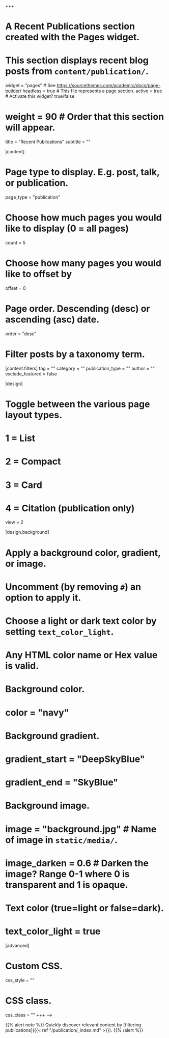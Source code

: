 +++

# A Recent Publications section created with the Pages widget.

# This section displays recent blog posts from `content/publication/`.

widget = "pages" # See https://sourcethemes.com/academic/docs/page-builder/
headless = true # This file represents a page section.
active = true # Activate this widget? true/false

# weight = 90 # Order that this section will appear.

title = "Recent Publications"
subtitle = ""

[content]

# Page type to display. E.g. post, talk, or publication.

page_type = "publication"

# Choose how much pages you would like to display (0 = all pages)

count = 5

# Choose how many pages you would like to offset by

offset = 0

# Page order. Descending (desc) or ascending (asc) date.

order = "desc"

# Filter posts by a taxonomy term.

[content.filters]
tag = ""
category = ""
publication_type = ""
author = ""
exclude_featured = false

[design]

# Toggle between the various page layout types.

# 1 = List

# 2 = Compact

# 3 = Card

# 4 = Citation (publication only)

view = 2

[design.background]

# Apply a background color, gradient, or image.

# Uncomment (by removing `#`) an option to apply it.

# Choose a light or dark text color by setting `text_color_light`.

# Any HTML color name or Hex value is valid.

# Background color.

# color = "navy"

# Background gradient.

# gradient_start = "DeepSkyBlue"

# gradient_end = "SkyBlue"

# Background image.

# image = "background.jpg" # Name of image in `static/media/`.

# image_darken = 0.6 # Darken the image? Range 0-1 where 0 is transparent and 1 is opaque.

# Text color (true=light or false=dark).

# text_color_light = true

[advanced]

# Custom CSS.

css_style = ""

# CSS class.

css_class = ""
+++ -->

{{% alert note %}}
Quickly discover relevant content by [filtering publications]({{< ref "/publication/_index.md" >}}).
{{% /alert %}}
